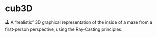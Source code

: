 # cub3D
🕹️ A “realistic” 3D graphical representation of the inside of a maze from a first-person perspective, using the Ray-Casting principles.
